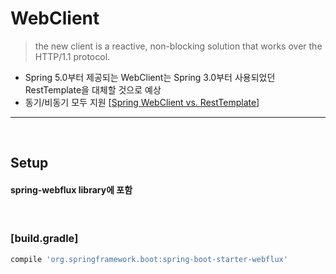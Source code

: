 # WebClient
> the new client is a reactive, non-blocking solution that works over the HTTP/1.1 protocol.
* Spring 5.0부터 제공되는 WebClient는 Spring 3.0부터 사용되었던 RestTemplate을 대체할 것으로 예상
* 동기/비동기 모두 지원 [[Spring WebClient vs. RestTemplate](https://www.baeldung.com/spring-webclient-resttemplate)]

<hr>
<br>

## Setup
#### spring-webflux library에 포함

<br>

### [build.gradle]
```groovy
compile 'org.springframework.boot:spring-boot-starter-webflux'
```
